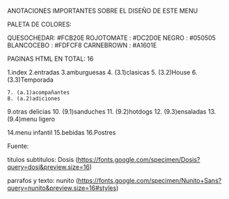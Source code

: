 ANOTACIONES IMPORTANTES SOBRE EL DISEÑO DE ESTE MENU

PALETA DE COLORES:

QUESOCHEDAR:    #FCB20E
ROJOTOMATE :    #DC2D0E
NEGRO      :    #050505
BLANCOCEBO :    #FDFCF8
CARNEBROWN :    #A1601E

PAGINAS HTML EN TOTAL: 16

1.index
2.entradas
3.amburguesas
    4. (3.1)clasicas
    5. (3.2)House
    6. (3.3)Temporada

    7. (a.1)acompañantes
    8. (a.2)adiciones

9.otras delicias
    10. (9.1)sanduches
    11. (9.2)hotdogs
    12. (9.3)ensaladas
    13. (9.4)menu ligero

14.menu infantil
15.bebidas
16.Postres

Fuente:

titulos subtitulos: Dosis (https://fonts.google.com/specimen/Dosis?query=dosi&preview.size=16)

parrafos y texto: nunito (https://fonts.google.com/specimen/Nunito+Sans?query=nunito&preview.size=16#styles)
